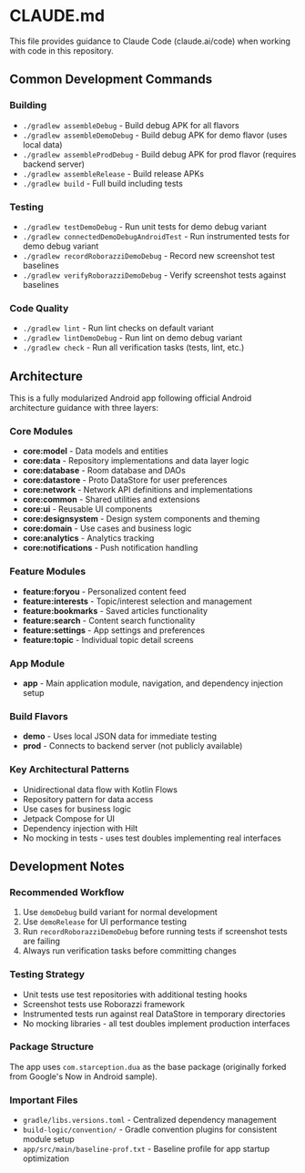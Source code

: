 # CLAUDE.md

This file provides guidance to Claude Code (claude.ai/code) when working with code in this repository.

## Common Development Commands

### Building
- `./gradlew assembleDebug` - Build debug APK for all flavors
- `./gradlew assembleDemoDebug` - Build debug APK for demo flavor (uses local data)
- `./gradlew assembleProdDebug` - Build debug APK for prod flavor (requires backend server)
- `./gradlew assembleRelease` - Build release APKs
- `./gradlew build` - Full build including tests

### Testing
- `./gradlew testDemoDebug` - Run unit tests for demo debug variant
- `./gradlew connectedDemoDebugAndroidTest` - Run instrumented tests for demo debug variant
- `./gradlew recordRoborazziDemoDebug` - Record new screenshot test baselines
- `./gradlew verifyRoborazziDemoDebug` - Verify screenshot tests against baselines

### Code Quality
- `./gradlew lint` - Run lint checks on default variant
- `./gradlew lintDemoDebug` - Run lint on demo debug variant
- `./gradlew check` - Run all verification tasks (tests, lint, etc.)

## Architecture

This is a fully modularized Android app following official Android architecture guidance with three layers:

### Core Modules
- **core:model** - Data models and entities
- **core:data** - Repository implementations and data layer logic  
- **core:database** - Room database and DAOs
- **core:datastore** - Proto DataStore for user preferences
- **core:network** - Network API definitions and implementations
- **core:common** - Shared utilities and extensions
- **core:ui** - Reusable UI components
- **core:designsystem** - Design system components and theming
- **core:domain** - Use cases and business logic
- **core:analytics** - Analytics tracking
- **core:notifications** - Push notification handling

### Feature Modules
- **feature:foryou** - Personalized content feed
- **feature:interests** - Topic/interest selection and management
- **feature:bookmarks** - Saved articles functionality
- **feature:search** - Content search functionality
- **feature:settings** - App settings and preferences
- **feature:topic** - Individual topic detail screens

### App Module
- **app** - Main application module, navigation, and dependency injection setup

### Build Flavors
- **demo** - Uses local JSON data for immediate testing
- **prod** - Connects to backend server (not publicly available)

### Key Architectural Patterns
- Unidirectional data flow with Kotlin Flows
- Repository pattern for data access
- Use cases for business logic
- Jetpack Compose for UI
- Dependency injection with Hilt
- No mocking in tests - uses test doubles implementing real interfaces

## Development Notes

### Recommended Workflow
1. Use `demoDebug` build variant for normal development
2. Use `demoRelease` for UI performance testing
3. Run `recordRoborazziDemoDebug` before running tests if screenshot tests are failing
4. Always run verification tasks before committing changes

### Testing Strategy
- Unit tests use test repositories with additional testing hooks
- Screenshot tests use Roborazzi framework
- Instrumented tests run against real DataStore in temporary directories
- No mocking libraries - all test doubles implement production interfaces

### Package Structure
The app uses `com.starception.dua` as the base package (originally forked from Google's Now in Android sample).

### Important Files
- `gradle/libs.versions.toml` - Centralized dependency management
- `build-logic/convention/` - Gradle convention plugins for consistent module setup
- `app/src/main/baseline-prof.txt` - Baseline profile for app startup optimization